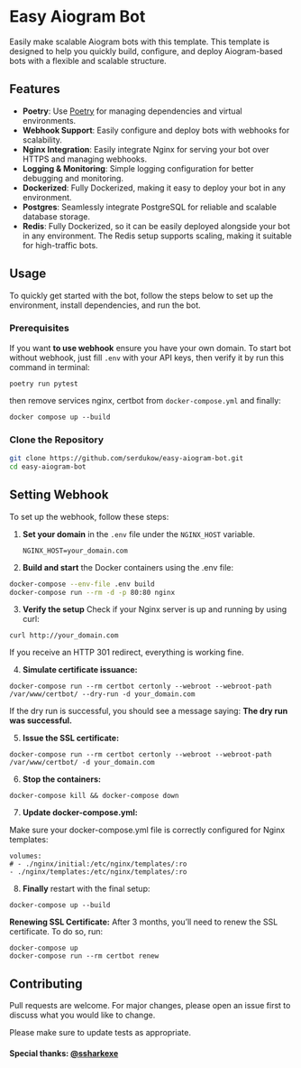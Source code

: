 
# Easy Aiogram Bot

Easily make scalable Aiogram bots with this template. This template is designed to help you quickly build, configure, and deploy Aiogram-based bots with a flexible and scalable structure.

## Features

- **Poetry**: Use [Poetry](https://python-poetry.org/) for managing dependencies and virtual environments.
- **Webhook Support**: Easily configure and deploy bots with webhooks for scalability.
- **Nginx Integration**: Easily integrate Nginx for serving your bot over HTTPS and managing webhooks.
- **Logging & Monitoring**: Simple logging configuration for better debugging and monitoring.
- **Dockerized**: Fully Dockerized, making it easy to deploy your bot in any environment.
- **Postgres**: Seamlessly integrate PostgreSQL for reliable and scalable database storage.
- **Redis**: Fully Dockerized, so it can be easily deployed alongside your bot in any environment. The Redis setup supports scaling, making it suitable for high-traffic bots.

## Usage

To quickly get started with the bot, follow the steps below to set up the environment, install dependencies, and run the bot.

### Prerequisites

If you want **to use webhook** ensure you have your own domain. To start bot without webhook, just fill `.env` with your API keys, then verify it by run this command in terminal:
```
poetry run pytest
```
then remove services nginx, certbot from `docker-compose.yml` and finally:
```
docker compose up --build
```

### Clone the Repository

```bash
git clone https://github.com/serdukow/easy-aiogram-bot.git
cd easy-aiogram-bot
```

## Setting Webhook

To set up the webhook, follow these steps:

1. **Set your domain** in the `.env` file under the `NGINX_HOST` variable.
   ```
   NGINX_HOST=your_domain.com
   ```
2. **Build and start** the Docker containers using the .env file:
```bash
docker-compose --env-file .env build
docker-compose run --rm -d -p 80:80 nginx
```

3. **Verify the setup**
Check if your Nginx server is up and running by using curl:
```
curl http://your_domain.com
```
If you receive an HTTP 301 redirect, everything is working fine.

4. **Simulate certificate issuance:**

```
docker-compose run --rm certbot certonly --webroot --webroot-path /var/www/certbot/ --dry-run -d your_domain.com
```
If the dry run is successful, you should see a message saying: **The dry run was successful.**

5. **Issue the SSL certificate:**

```
docker-compose run --rm certbot certonly --webroot --webroot-path /var/www/certbot/ -d your_domain.com
```

6. **Stop the containers:**

```
docker-compose kill && docker-compose down
```

7. **Update docker-compose.yml:**

Make sure your docker-compose.yml file is correctly configured for Nginx templates:

```
volumes:
# - ./nginx/initial:/etc/nginx/templates/:ro
- ./nginx/templates:/etc/nginx/templates/:ro
  ```

8. **Finally** restart with the final setup:
```
docker-compose up --build
```

**Renewing SSL Certificate:**
After 3 months, you’ll need to renew the SSL certificate. To do so, run:
```
docker-compose up
docker-compose run --rm certbot renew
```

## Contributing
Pull requests are welcome. For major changes, please open an issue first to discuss what you would like to change.

Please make sure to update tests as appropriate.

#### Special thanks: [@ssharkexe](https://github.com/ssharkexe)



